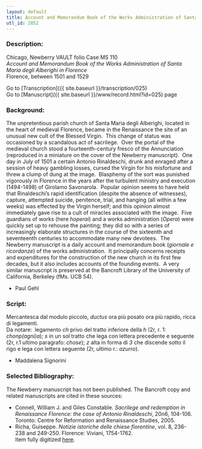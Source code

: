```yaml
---
layout: default
title: Account and Memorandum Book of the Works Administration of Santa Maria degli Alberighi in Florence
utl_id: 2852
---
```


###  Description:

Chicago, Newberry VAULT folio Case MS 110<br>
_Account and Memorandum Book of the Works Administration of Santa Maria degli Alberighi in Florence_<br>
Florence, between 1501 and 1529

Go to [Transcription]({{ site.baseurl }}/transcription/025)<br>
Go to [Manuscript]({{ site.baseurl }}/www/record.html?id=025) page 

###  Background:

The unpretentious parish church of Santa Maria degli Alberighi, located in the heart of medieval Florence, became in the Renaissance the site of an unusual new cult of the Blessed Virgin.  This change of status was occasioned by a scandalous act of sacrilege.  Over the portal of the medieval church stood a fourteenth-century fresco of the Annunciation (reproduced in a miniature on the cover of the Newberry manuscript).  One day in July of 1501 a certain Antonio Rinaldeschi, drunk and enraged after a session of heavy gambling losses, cursed the Virgin for his misfortune and threw a clump of dung at the image.  Blasphemy of the sort was punished vigorously in Florence in the years after the turbulent ministry and execution (1494-1498) of Girolamo Savonarola.  Popular opinion seems to have held that Rinaldeschi’s rapid identification (despite the absence of witnesses), capture, attempted suicide, penitence, trial, and hanging (all within a few weeks) was effected by the Virgin herself; and this opinion almost immediately gave rise to a cult of miracles associated with the image.  Five guardians of works (here _hoperai_) and a works administration (_Opera_) were quickly set up to rehouse the painting; they did so with a series of increasingly elaborate structures in the course of the sixteenth and seventeenth centuries to accommodate many new devotees.  The Newberry manuscript is a daily account and memorandum book (_giornale e ricordanze_) of the works administration.  It principally concerns receipts and expenditures for the construction of the new church in its first few decades, but it also includes accounts of the founding events.  A very similar manuscript is preserved at the Bancroft Library of the University of California, Berkeley (fMs. UCB 54).
-  Paul Gehl

###  Script:

Mercantesca dal modulo piccolo, _ductus_ ora più posato ora più rapido, ricca di legamenti.<br>
Da notare:  legamento _ch_ privo del tratto inferiore della _h_ (2r, r. 1: _chonp(agni)a_); _s_ in un sol tratto che lega con lettera precedente e seguente (2r, r.1 ultimo paragrafo: _chose_); _z_ alta in forma di _3_ che discende sotto il rigo e lega con lettera seguente (2r, ultimo r.: _azurro_).<br>
- Maddalena Signorini

###  Selected Bibliography:

The Newberry manuscript has not been published. The Bancroft copy and related manuscripts are cited in these sources:<br>
- Connell, William J. and Giles Constable. _Sacrilege and redemption in Renaissance Florence: the case of Antonio Rinaldeschi_, 20n6, 104-106. Toronto: Centre for Reformation and Renaissance Studies, 2005.<br>
- Richa, Guiseppe. _Notizie istoriche delle chiese fiorentine_, vol. 8, 236-238 and 249-250. Florence: Viviani, 1754-1762.<br>
Item fully digitized [here](http://collections.carli.illinois.edu/cdm/ref/collection/nby_dig/id/23297).<br>
